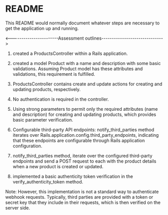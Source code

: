 # README

This README would normally document whatever steps are necessary to get the
application up and running.

<-----------------------Assessment outlines------------------------------>

1. created a ProductsController within a Rails application.

2. created a model Product with a name and description with some basic validations. Assuming Product model has these attributes and validations, this requirement is fulfilled.

3. ProductsController contains create and update actions for creating and updating products, respectively.

4. No authentication is required in the controller.

5. Using strong parameters to permit only the required attributes (name and description) for creating and updating products, which provides basic parameter verification.

6. Configurable third-party API endpoints: notify_third_parties method iterates over Rails.application.config.third_party_endpoints, indicating that these endpoints are configurable through Rails application configuration.

7. notify_third_parties method, iterate over the configured third-party endpoints and send a POST request to each with the product details when a new product is created or updated.

8. implemented a basic authenticity token verification in the verify_authenticity_token method.

Note:  However, this implementation is not a standard way to authenticate webhook requests. Typically, third parties are provided with a token or secret key that they include in their requests, which is then verified on the server side.
